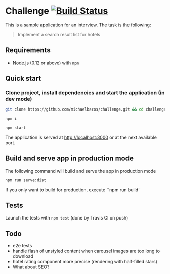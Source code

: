 # Challenge [![Build Status](https://travis-ci.org/michaelbazos/challenge.svg?branch=dev)](https://travis-ci.org/michaelbazos/challenge)

This is a sample application for an interview. The task is the following:

> Implement a search result list for hotels

## Requirements

* [Node.js](http://nodejs.org/) (0.12 or above) with `npm`

## Quick start

### Clone project, install dependencies and start the application (in dev mode)

```bash
git clone https://github.com/michaelbazos/challenge.git && cd challenge

npm i

npm start
```

The application is served at [http://localhost:3000](http://localhost:3000) or at the next available port.


## Build and serve app in production mode

The following command will build and serve the app in production mode

```bash
npm run serve:dist
```

If you only want to build for production, execute ``npm run build`


## Tests

Launch the tests with `npm test` (done by Travis CI on push)

## Todo

 - e2e tests
 - handle flash of unstyled content when carousel images are too long to download
 - hotel rating component more precise (rendering with half-filled stars)
 - What about SEO? 
